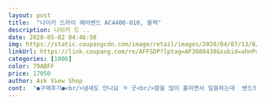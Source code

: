 ```yaml
---
layout: post 
title:  "나이키 드라이 헤어밴드 AC4400-010, 블랙" 
description: 나이키 드 ..
date: 2020-05-02 04:46:50 
img: https://static.coupangcdn.com/image/retail/images/2020/04/07/13/8/4222d582-8df5-441e-b5ee-12ee730d7b0c.jpg 
linkUrl: https://link.coupang.com/re/AFFSDP?lptag=AF3600438&subid=ahnPublicAsk&pageKey=1435729511&itemId=2478336361&vendorItemId=70471672062&traceid=V0-113-64c432764a2f7542 
categories: [1006] 
color: 79ABFF 
price: 17050 
author: Ask View Shop 
cont:  "●구매후기●<br/>냄새도 안나요 ㅋ 굿<br/>땀을 많이 흘리면서 일을하는데  밴드의 효과를 잘 ㅆ네요 ㅎ 좋아여<br/>몇달 써본 결과 잘 흘러내리지 않고 땀 흡수 잘 되는거 같아요<br/>묶었을때 작다는 평도 있었는데 제 머리도 작은머리크기는 아닌데 전혀 묶어서 작다는 느낌은 없습니다.<br/><br/>이 밴드는 이마에서 땀이 안흐릅니다.<br/>최고예요.<br/><br/>크기도 적당하고 우선적으로 땀이 안흘러 너무 좋습니다.<br/><br/>테니스 칠때 아무리 헤드밴드를 해도 땀이 줄줄 흘렀는데<br/>" 
---
```

